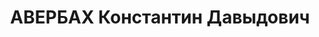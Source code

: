 ---
title: АВЕРБАХ Константин Давыдович
description: "Род. в 1903, г. Казань, еврей, обр.: высшее, член ВКП(б). Проживал:\
  \ Москва, Богословский пер., д. 14, кв. 4. Пом. управляющего Московской конторой\
  \ Камчатского акционерного общества \n  Арестован 29.09.1937. Обв. в шпионской,\
  \ террористической и диверсионной деятельности. Приговор: ВК ВС СССР, 03.11.1937\
  \ – ВМН. Расстрелян 03.11.1937, г.Москва. \n  Реабилитирован ВК ВС СССР май 1956"
---